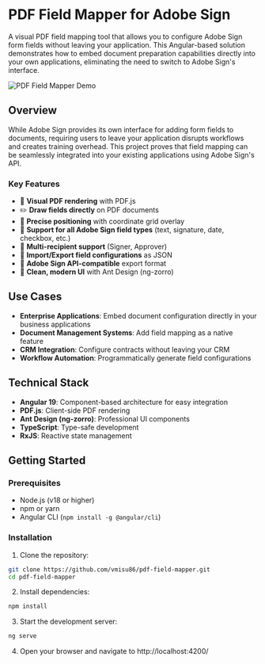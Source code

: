 # PDF Field Mapper for Adobe Sign

A visual PDF field mapping tool that allows you to configure Adobe Sign form fields without leaving your application. This Angular-based solution demonstrates how to embed document preparation capabilities directly into your own applications, eliminating the need to switch to Adobe Sign's interface.

![PDF Field Mapper Demo](./assets/demo.gif)

## Overview

While Adobe Sign provides its own interface for adding form fields to documents, requiring users to leave your application disrupts workflows and creates training overhead. This project proves that field mapping can be seamlessly integrated into your existing applications using Adobe Sign's API.

### Key Features

- 📄 **Visual PDF rendering** with PDF.js
- ✏️ **Draw fields directly** on PDF documents
- 🎯 **Precise positioning** with coordinate grid overlay
- 📝 **Support for all Adobe Sign field types** (text, signature, date, checkbox, etc.)
- 👥 **Multi-recipient support** (Signer, Approver)
- 💾 **Import/Export field configurations** as JSON
- 🔄 **Adobe Sign API-compatible** export format
- 🎨 **Clean, modern UI** with Ant Design (ng-zorro)

## Use Cases

- **Enterprise Applications**: Embed document configuration directly in your business applications
- **Document Management Systems**: Add field mapping as a native feature
- **CRM Integration**: Configure contracts without leaving your CRM
- **Workflow Automation**: Programmatically generate field configurations

## Technical Stack

- **Angular 19**: Component-based architecture for easy integration
- **PDF.js**: Client-side PDF rendering
- **Ant Design (ng-zorro)**: Professional UI components
- **TypeScript**: Type-safe development
- **RxJS**: Reactive state management

## Getting Started

### Prerequisites

- Node.js (v18 or higher)
- npm or yarn
- Angular CLI (`npm install -g @angular/cli`)

### Installation

1. Clone the repository:
```bash
git clone https://github.com/vmisu86/pdf-field-mapper.git
cd pdf-field-mapper
```
2. Install dependencies:
```bash
npm install
```
3. Start the development server:
```bash
ng serve
```
4. Open your browser and navigate to http://localhost:4200/
